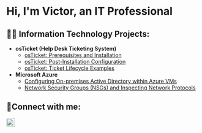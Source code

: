 <h1>Hi, I'm Victor, an IT Professional</a></h1>

<h2>👨‍💻 Information Technology Projects:</h2>

- <b>osTicket (Help Desk Ticketing System)</b>
  - [osTicket: Prerequisites and Installation](https://github.com/Vosornio/osticket-prereqs)
  - [osTicket: Post-Installation Configuration](https://github.com/Vosornio/post-install-config)
  - [osTicket: Ticket Lifecycle Examples](https://github.com/Vosornio/ticket-lifecycle)
- <b>Microsoft Azure</b>
  - [Configuring On-premises Active Directory within Azure VMs](https://github.com/Vosornio/configure-ad)
  - [Network Security Groups (NSGs) and Inspecting Network Protocols](https://github.com/Vosornio/azure-network-protocols)

<h2>🤳Connect with me:</h2>

[<img align="left" alt="Josh | LinkedIn" width="22px" src="https://cdn.jsdelivr.net/npm/simple-icons@v3/icons/linkedin.svg" />][linkedin]

[linkedin]: https://www.linkedin.com/in/victor-osornio-salinas-00270b304/
